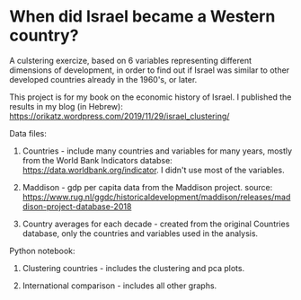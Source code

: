 # When did Israel became a Western country?
A culstering exercize, based on 6 variables representing different dimensions of development, in order to find out if Israel was similar to other developed countries already in the 1960's, or later. 

This project is for my book on the economic history of  Israel. I published the results in my blog (in Hebrew):
https://orikatz.wordpress.com/2019/11/29/israel_clustering/ 


Data files:

1. Countries - include many countries and variables for many years, mostly from the World Bank Indicators databse:
https://data.worldbank.org/indicator. 
I didn't use most of the variables. 

2. Maddison - gdp per capita data from the Maddison project. 
source: https://www.rug.nl/ggdc/historicaldevelopment/maddison/releases/maddison-project-database-2018

3. Country averages for each decade - created from the original Countries database, only the countries and variables used in the analysis.


Python notebook:

1. Clustering countries - includes the clustering and pca plots.

2. International comparison - includes all other graphs.
